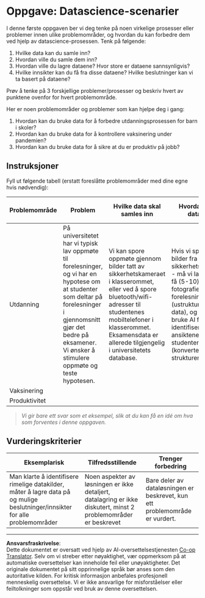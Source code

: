 <!--
CO_OP_TRANSLATOR_METADATA:
{
  "original_hash": "a8f79b9c0484c35b4f26e8aec7fc4d56",
  "translation_date": "2025-08-26T21:35:58+00:00",
  "source_file": "1-Introduction/01-defining-data-science/solution/assignment.md",
  "language_code": "no"
}
-->
# Oppgave: Datascience-scenarier

I denne første oppgaven ber vi deg tenke på noen virkelige prosesser eller problemer innen ulike problemområder, og hvordan du kan forbedre dem ved hjelp av datascience-prosessen. Tenk på følgende:

1. Hvilke data kan du samle inn?
1. Hvordan ville du samle dem inn?
1. Hvordan ville du lagre dataene? Hvor store er dataene sannsynligvis?
1. Hvilke innsikter kan du få fra disse dataene? Hvilke beslutninger kan vi ta basert på dataene?

Prøv å tenke på 3 forskjellige problemer/prosesser og beskriv hvert av punktene ovenfor for hvert problemområde.

Her er noen problemområder og problemer som kan hjelpe deg i gang:

1. Hvordan kan du bruke data for å forbedre utdanningsprosessen for barn i skoler?
1. Hvordan kan du bruke data for å kontrollere vaksinering under pandemien?
1. Hvordan kan du bruke data for å sikre at du er produktiv på jobb?

## Instruksjoner

Fyll ut følgende tabell (erstatt foreslåtte problemområder med dine egne hvis nødvendig):

| Problemområde | Problem | Hvilke data skal samles inn | Hvordan lagre dataene | Hvilke innsikter/beslutninger kan vi ta | 
|---------------|---------|----------------------------|-----------------------|----------------------------------------|
| Utdanning | På universitetet har vi typisk lav oppmøte til forelesninger, og vi har en hypotese om at studenter som deltar på forelesninger i gjennomsnitt gjør det bedre på eksamener. Vi ønsker å stimulere oppmøte og teste hypotesen. | Vi kan spore oppmøte gjennom bilder tatt av sikkerhetskameraet i klasserommet, eller ved å spore bluetooth/wifi-adresser til studentenes mobiltelefoner i klasserommet. Eksamensdata er allerede tilgjengelig i universitetets database. | Hvis vi sporer bilder fra sikkerhetskameraer - må vi lagre noen få (5-10) fotografier under forelesningen (ustrukturerte data), og deretter bruke AI for å identifisere ansiktene til studentene (konvertere data til strukturert form). | Vi kan beregne gjennomsnittlig oppmøtedata for hver student og se om det er noen korrelasjon med eksamenskarakterer. Vi vil snakke mer om korrelasjon i [sannsynlighet og statistikk](../../04-stats-and-probability/README.md)-seksjonen. For å stimulere studentoppmøte kan vi publisere den ukentlige oppmøterangeringen på skolens portal og trekke premier blant de med høyest oppmøte. |
| Vaksinering | | | | |
| Produktivitet | | | | |

> *Vi gir bare ett svar som et eksempel, slik at du kan få en idé om hva som forventes i denne oppgaven.*

## Vurderingskriterier

Eksemplarisk | Tilfredsstillende | Trenger forbedring
--- | --- | -- |
Man klarte å identifisere rimelige datakilder, måter å lagre data på og mulige beslutninger/innsikter for alle problemområder | Noen aspekter av løsningen er ikke detaljert, datalagring er ikke diskutert, minst 2 problemområder er beskrevet | Bare deler av dataløsningen er beskrevet, kun ett problemområde er vurdert.

---

**Ansvarsfraskrivelse**:  
Dette dokumentet er oversatt ved hjelp av AI-oversettelsestjenesten [Co-op Translator](https://github.com/Azure/co-op-translator). Selv om vi streber etter nøyaktighet, vær oppmerksom på at automatiske oversettelser kan inneholde feil eller unøyaktigheter. Det originale dokumentet på sitt opprinnelige språk bør anses som den autoritative kilden. For kritisk informasjon anbefales profesjonell menneskelig oversettelse. Vi er ikke ansvarlige for misforståelser eller feiltolkninger som oppstår ved bruk av denne oversettelsen.